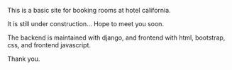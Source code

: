 

This is a basic site for booking rooms at hotel california.

It is still under construction...
Hope to meet you soon.



The backend is maintained with django, and frontend with html, bootstrap, css, and frontend javascript.

Thank you.
